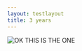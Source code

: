 ```yaml
---
layout: testlayout
title: 3 years
---
```


![OK THIS IS THE ONE]({{site.github.url}}/assets/3years.jpeg)

